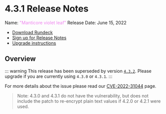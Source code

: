 # 4.3.1 Release Notes

Name: <span style="color: violet"><span class="glyphicon glyphicon-leaf"></span> "Manticore violet leaf"</span>
Release Date: June 15, 2022

- [Download Rundeck](https://download.rundeck.com/)
- [Sign up for Release Notes](https://www.rundeck.com/release-notes-signup)
- [Upgrade instructions](/upgrading/index.md)

## Overview

::: warning
This release has been superseded by version [`4.3.2`](version-4.3.2.md).  Please upgrade if you are currently using `4.3.0` or `4.3.1`.
:::

For more details about the issue please read our [CVE-2022-31044](/history/cves/cve-2022-31044.md) page.

> Note: 4.3.0 and 4.3.1 do not have the vulnerability, but does not include the patch to re-encrypt plain text values if 4.2.0 or 4.2.1 were used.
